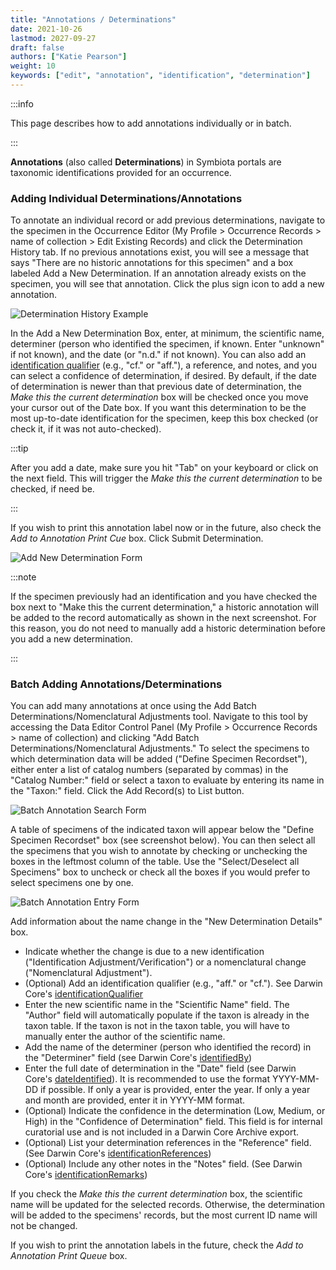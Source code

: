 ```yaml
---
title: "Annotations / Determinations"
date: 2021-10-26
lastmod: 2027-09-27
draft: false
authors: ["Katie Pearson"]
weight: 10
keywords: ["edit", "annotation", "identification", "determination"]
---
```


:::info

This page describes how to add annotations individually or in batch.

:::

**Annotations** (also called **Determinations**) in Symbiota portals are taxonomic identifications provided for an occurrence.

### Adding Individual Determinations/Annotations

To annotate an individual record or add previous determinations, navigate to the specimen in the Occurrence Editor (My Profile > Occurrence Records > name of collection > Edit Existing Records) and click the Determination History tab. If no previous annotations exist, you will see a message that says "There are no historic annotations for this specimen" and a box labeled Add a New Determination. If an annotation already exists on the specimen, you will see that annotation. Click the plus sign icon to add a new annotation.

![Determination History Example](/img/dethistoryexample.PNG)

In the Add a New Determination Box, enter, at minimum, the scientific name, determiner (person who identified the specimen, if known. Enter "unknown" if not known), and the date (or "n.d." if not known). You can also add an [identification qualifier](https://dwc.tdwg.org/terms/#dwc:identificationQualifier) (e.g., "cf." or "aff."), a reference, and notes, and you can select a confidence of determination, if desired. By default, if the date of determination is newer than that previous date of determination, the _Make this the current determination_ box will be checked once you move your cursor out of the Date box. If you want this determination to be the most up-to-date identification for the specimen, keep this box checked (or check it, if it was not auto-checked).

:::tip

After you add a date, make sure you hit "Tab" on your keyboard or click on the next field. This will trigger the _Make this the current determination_ to be checked, if need be.

:::

If you wish to print this annotation label now or in the future, also check the _Add to Annotation Print Cue_ box. Click Submit Determination.

![Add New Determination Form](/img/addnewdetermination.PNG)

:::note

If the specimen previously had an identification and you have checked the box next to "Make this the current determination," a historic annotation will be added to the record automatically as shown in the next screenshot. For this reason, you do not need to manually add a historic determination before you add a new determination.

:::

### Batch Adding Annotations/Determinations

You can add many annotations at once using the Add Batch Determinations/Nomenclatural Adjustments tool. Navigate to this tool by accessing the Data Editor Control Panel (My Profile > Occurrence Records > name of collection) and clicking "Add Batch Determinations/Nomenclatural Adjustments." To select the specimens to which determination data will be added ("Define Specimen Recordset"), either enter a list of catalog numbers (separated by commas) in the "Catalog Number:" field or select a taxon to evaluate by entering its name in the "Taxon:" field. Click the Add Record(s) to List button.

![Batch Annotation Search Form](/img/addbatchannotations.PNG)

A table of specimens of the indicated taxon will appear below the "Define Specimen Recordset" box (see screenshot below). You can then select all the specimens that you wish to annotate by checking or unchecking the boxes in the leftmost column of the table. Use the "Select/Deselect all Specimens" box to uncheck or check all the boxes if you would prefer to select specimens one by one.

![Batch Annotation Entry Form](/img/batchannotationform.PNG)

Add information about the name change in the "New Determination Details" box.

- Indicate whether the change is due to a new identification ("Identification Adjustment/Verification") or a nomenclatural change ("Nomenclatural Adjustment").
- (Optional) Add an identification qualifier (e.g., "aff." or "cf."). See Darwin Core's [identificationQualifier](https://dwc.tdwg.org/terms/#dwc:identificationQualifier)
- Enter the new scientific name in the "Scientific Name" field. The "Author" field will automatically populate if the taxon is already in the taxon table. If the taxon is not in the taxon table, you will have to manually enter the author of the scientific name.
- Add the name of the determiner (person who identified the record) in the "Determiner" field (see Darwin Core's [identifiedBy](https://dwc.tdwg.org/terms/#dwc:identifiedBy))
- Enter the full date of determination in the "Date" field (see Darwin Core's [dateIdentified](https://dwc.tdwg.org/terms/#dwc:dateIdentified)). It is recommended to use the format YYYY-MM-DD if possible. If only a year is provided, enter the year. If only a year and month are provided, enter it in YYYY-MM format.
- (Optional) Indicate the confidence in the determination (Low, Medium, or High) in the "Confidence of Determination" field. This field is for internal curatorial use and is not included in a Darwin Core Archive export.
- (Optional) List your determination references in the "Reference" field. (See Darwin Core's [identificationReferences](https://dwc.tdwg.org/terms/#dwc:identificationReferences))
- (Optional) Include any other notes in the "Notes" field. (See Darwin Core's [identificationRemarks](https://dwc.tdwg.org/terms/#dwc:identificationRemarks))

If you check the _Make this the current determination_ box, the scientific name will be updated for the selected records. Otherwise, the determination will be added to the specimens' records, but the most current ID name will not be changed.

If you wish to print the annotation labels in the future, check the _Add to Annotation Print Queue_ box.
